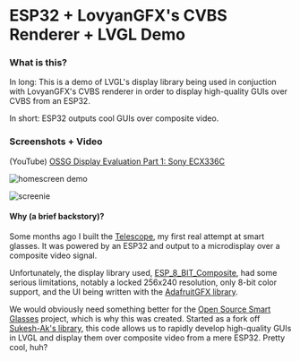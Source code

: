 # ESP32 + LovyanGFX's CVBS Renderer + LVGL Demo

### What is this?

In long: This is a demo of LVGL's display library being used in conjuction with LovyanGFX's CVBS renderer in order to
display high-quality GUIs over CVBS from an ESP32. 

In short: ESP32 outputs cool GUIs over composite video.

### Screenshots + Video

(YouTube) [OSSG Display Evaluation Part 1: Sony ECX336C](https://www.youtube.com/watch?v=byiO34u9l4k)

![homescreen demo](https://user-images.githubusercontent.com/27019702/196005017-4ba10187-060d-471f-8913-da1ae432f178.png)

![screenie](https://user-images.githubusercontent.com/27019702/196005026-6f2a9427-99b0-42b2-8f14-438de564b76f.png)

#### Why (a brief backstory)?

Some months ago I built the [Telescope](https://github.com/alex1115alex/wearables-telescope), my first real attempt at smart glasses. It was powered by an ESP32 and output to a microdisplay over a composite video signal. 

Unfortunately, the display library used, [ESP_8_BIT_Composite](https://github.com/Roger-random/ESP_8_BIT_composite), had some serious limitations, notably a locked 256x240 resolution, only 8-bit color support, and the UI being written with the [AdafruitGFX library](https://github.com/adafruit/Adafruit-GFX-Library).

We would obviously need something better for the [Open Source Smart Glasses](https://smartglasses.community/open-source-smart-glasses/) project, which is why this was created. Started as a fork off [Sukesh-Ak's library](https://github.com/sukesh-ak/ESP32-LVGL8x-SDSPI), this code allows us to rapidly develop high-quality GUIs in LVGL and display them over composite video from a mere ESP32. Pretty cool, huh?
